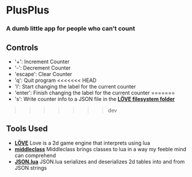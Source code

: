 # PlusPlus
### A dumb little app for people who can't count
## Controls
+ '+': Increment Counter
+ '-': Decrement Counter
+ 'escape': Clear Counter
+ 'q': Quit program
<<<<<<< HEAD
+ 'l': Start changing the label for the current counter
+ 'enter': Finish changing the label for the current counter
=======
+ 's': Write counter info to a JSON file in the __[LÖVE filesystem folder](https://love2d.org/wiki/love.filesystem)__
>>>>>>> dev
## Tools Used
+ __[LÖVE](https://love2d.org/)__ Love is a 2d game engine that interprets using lua
+ __[middleclass](https://github.com/kikito/middleclass)__ Middleclass brings classes to lua in a way my feeble mind can comprehend
+ __[JSON.lua](https://github.com/rxi/json.lua)__ JSON.lua serializes and deserializes 2d tables into and from JSON strings

